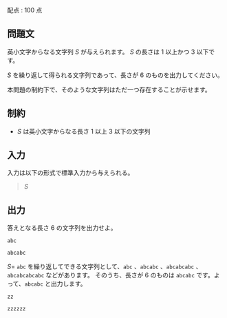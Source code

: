 配点 : $100$ 点

## 問題文

英小文字からなる文字列 $S$ が与えられます。
$S$ の長さは $1$ 以上かつ $3$ 以下です。

$S$ を繰り返して得られる文字列であって、長さが $6$ のものを出力してください。

本問題の制約下で、そのような文字列はただ一つ存在することが示せます。

## 制約

- $S$ は英小文字からなる長さ $1$ 以上 $3$ 以下の文字列

## 入力

入力は以下の形式で標準入力から与えられる。

> $S$

## 出力

答えとなる長さ $6$ の文字列を出力せよ。

```input1
abc
```

```output1
abcabc
```

$S =$ `abc` を繰り返してできる文字列として、`abc` 、`abcabc` 、`abcabcabc` 、`abcabcabcabc` などがあります。
そのうち、長さが $6$ のものは `abcabc` です。よって、`abcabc` と出力します。

```input2
zz
```

```output2
zzzzzz
```
